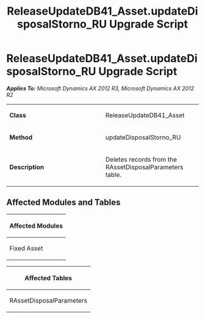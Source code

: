 ﻿---
title: ReleaseUpdateDB41_Asset.updateDisposalStorno_RU Upgrade Script
TOCTitle: ReleaseUpdateDB41_Asset.updateDisposalStorno_RU Upgrade Script
ms:assetid: 316d69a8-dd6b-9452-c733-ededdcb38d91
ms:mtpsurl: https://msdn.microsoft.com/en-us/library/JJ736087(v=AX.60)
ms:contentKeyID: 49707501
ms.date: 05/18/2015
mtps_version: v=AX.60
---

# ReleaseUpdateDB41\_Asset.updateDisposalStorno\_RU Upgrade Script 


_**Applies To:** Microsoft Dynamics AX 2012 R3, Microsoft Dynamics AX 2012 R2_

<table>
<colgroup>
<col style="width: 50%" />
<col style="width: 50%" />
</colgroup>
<tbody>
<tr class="odd">
<td><p><strong>Class</strong></p></td>
<td><p>ReleaseUpdateDB41_Asset</p></td>
</tr>
<tr class="even">
<td><p><strong>Method</strong></p></td>
<td><p>updateDisposalStorno_RU</p></td>
</tr>
<tr class="odd">
<td><p><strong>Description</strong></p></td>
<td><p>Deletes records from the RAssetDisposalParameters table.</p></td>
</tr>
</tbody>
</table>


## Affected Modules and Tables

<table>
<colgroup>
<col style="width: 100%" />
</colgroup>
<thead>
<tr class="header">
<th><p>Affected Modules</p></th>
</tr>
</thead>
<tbody>
<tr class="odd">
<td><p>Fixed Asset</p></td>
</tr>
</tbody>
</table>


<table>
<colgroup>
<col style="width: 100%" />
</colgroup>
<thead>
<tr class="header">
<th><p>Affected Tables</p></th>
</tr>
</thead>
<tbody>
<tr class="odd">
<td><p>RAssetDisposalParameters</p></td>
</tr>
</tbody>
</table>

  


